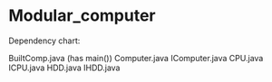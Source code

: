 # Modular_computer

Dependency chart:

BuiltComp.java (has main())
  Computer.java
    IComputer.java
    CPU.java
      ICPU.java
     HDD.java
      IHDD.java
